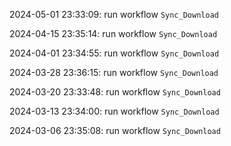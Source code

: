 2024-05-01 23:33:09: run workflow `Sync_Download` 

2024-04-15 23:35:14: run workflow `Sync_Download` 

2024-04-01 23:34:55: run workflow `Sync_Download` 

2024-03-28 23:36:15: run workflow `Sync_Download` 

2024-03-20 23:33:48: run workflow `Sync_Download` 

2024-03-13 23:34:00: run workflow `Sync_Download` 

2024-03-06 23:35:08: run workflow `Sync_Download` 


